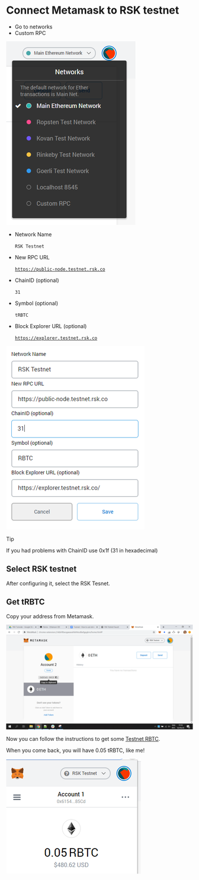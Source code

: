 # Connect Metamask to RSK testnet

- Go to networks
- Custom RPC

![networks - custom RPC](../../images/wallet-metamask/image-01.png)

- Network Name

  `RSK Testnet`
- New RPC URL

  [`https://public-node.testnet.rsk.co`](https://public-node.testnet.rsk.co)
- ChainID (optional)

  `31`
- Symbol (optional)

  `tRBTC`
- Block Explorer URL (optional)

  [`https://explorer.testnet.rsk.co`](https://explorer.testnet.rsk.co)


![RSK Testnet configuration](../../images/wallet-metamask/image-02.png)

> [!TIP]
> If you had problems with ChainID use 0x1f (31 in hexadecimal)

## Select RSK testnet

After configuring it, select the RSK Tesnet.

## Get tRBTC

Copy your address from Metamask.

![Copy address from Metamask](../../images/wallet-metamask/image-03.png)

Now you can follow the instructions to get some [Testnet RBTC](./en/wallets/wallet-rsk-faucet.md). 

When you come back, you will have 0.05 tRBTC, like me!

![R-BTCs at Metamask wallet](../../images/wallet-metamask/image-06.png)

